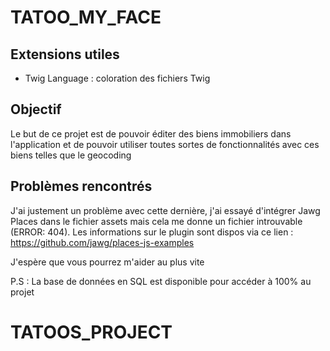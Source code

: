 # TATOO_MY_FACE

## Extensions utiles
- Twig Language : coloration des fichiers Twig

## Objectif
Le but de ce projet est de pouvoir éditer des biens immobiliers dans l'application et de pouvoir utiliser toutes sortes de fonctionnalités avec ces biens telles que le geocoding

## Problèmes rencontrés
J'ai justement un problème avec cette dernière, j'ai essayé d'intégrer Jawg Places dans le fichier assets mais cela me donne un fichier introuvable (ERROR: 404). Les informations sur le plugin sont dispos via ce lien : https://github.com/jawg/places-js-examples

J'espère que vous pourrez m'aider au plus vite

P.S : La base de données en SQL est disponible pour accéder à 100% au projet
# TATOOS_PROJECT
